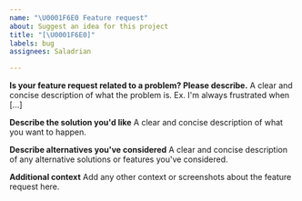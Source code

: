 ```yaml
---
name: "\U0001F6E0️ Feature request"
about: Suggest an idea for this project
title: "[\U0001F6E0️]"
labels: bug
assignees: Saladrian

---
```


**Is your feature request related to a problem? Please describe.**
A clear and concise description of what the problem is. Ex. I'm always frustrated when [...]

**Describe the solution you'd like**
A clear and concise description of what you want to happen.

**Describe alternatives you've considered**
A clear and concise description of any alternative solutions or features you've considered.

**Additional context**
Add any other context or screenshots about the feature request here.
